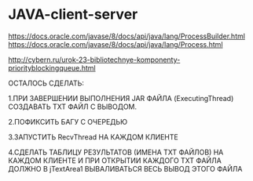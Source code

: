 # JAVA-client-server

https://docs.oracle.com/javase/8/docs/api/java/lang/ProcessBuilder.html
https://docs.oracle.com/javase/8/docs/api/java/lang/Process.html

http://cybern.ru/urok-23-bibliotechnye-komponenty-priorityblockingqueue.html

ОСТАЛОСЬ СДЕЛАТЬ:

1.ПРИ ЗАВЕРШЕНИИ ВЫПОЛНЕНИЯ JAR ФАЙЛА (ExecutingThread) СОЗДАВАТЬ TXT ФАЙЛ С ВЫВОДОМ.

2.ПОФИКСИТЬ БАГУ С ОЧЕРЕДЬЮ

3.ЗАПУСТИТЬ RecvThread НА КАЖДОМ КЛИЕНТЕ

4.СДЕЛАТЬ ТАБЛИЦУ РЕЗУЛЬТАТОВ (ИМЕНА TXT ФАЙЛОВ) НА КАЖДОМ КЛИЕНТЕ И ПРИ ОТКРЫТИИ КАЖДОГО TXT ФАЙЛА ДОЛЖНО В jTextArea1 ВЫВАЛИВАТЬСЯ ВЕСЬ ВЫВОД ЭТОГО ФАЙЛА
